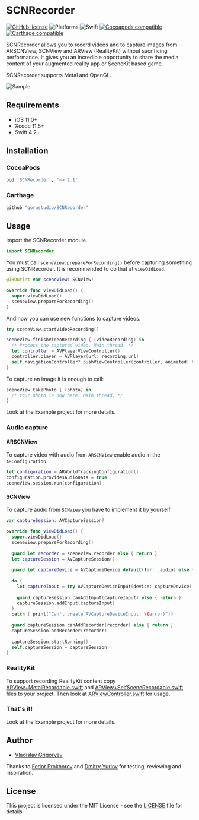 # SCNRecorder

[![GitHub license](https://img.shields.io/badge/license-MIT-lightgrey.svg)](https://raw.githubusercontent.com/gorastudio/SCNRecorder/master/LICENSE.md)
![Platforms](https://img.shields.io/cocoapods/p/SCNRecorder.svg)
![Swift](https://img.shields.io/badge/swift-5.2-red.svg)
[![Cocoapods compatible](https://img.shields.io/cocoapods/v/SCNRecorder.svg)](https://cocoapods.org/pods/SCNRecorder)
[![Carthage compatible](https://img.shields.io/badge/Carthage-compatible-4BC51D.svg?style=flat)](https://github.com/Carthage/Carthage)

SCNRecorder allows you to record videos and to capture images from ARSCNView, SCNView and ARView (RealityKit) without sacrificing performance. It gives you an incredible opportunity to share the media content of your augmented reality app or SceneKit based game.

SCNRecorder supports Metal and OpenGL.

![Sample](/images/sample2.gif?raw=true )

## Requirements

- iOS 11.0+
- Xcode 11.5+
- Swift 4.2+

## Installation

### CocoaPods

```ruby
pod 'SCNRecorder', '~> 2.1'
```

### Carthage

```ruby
github "gorastudio/SCNRecorder"
```

## Usage

Import the SCNRecorder module.

```swift
import SCNRecorder
```

You must call `sceneView.prepareForRecording()` before capturing something using SCNRecorder.
It is recommended to do that at `viewDidLoad`.

```swift
@IBOutlet var sceneView: SCNView!

override func viewDidLoad() {
  super.viewDidLoad()
  sceneView.prepareForRecording()
}
```

And now you can use new functions to capture videos.

```swift
try sceneView.startVideoRecording()
```

```swift
sceneView.finishVideoRecording { (videoRecording) in 
  /* Process the captured video. Main thread. */
  let controller = AVPlayerViewController()
  controller.player = AVPlayer(url: recording.url)
  self.navigationController?.pushViewController(controller, animated: true)
}
```

To capture an image it is enough to call:

```swift
sceneView.takePhoto { (photo) in
  /* Your photo is now here. Main thread. */
}
```

Look at the Example project for more details.

### Audio capture

#### ARSCNView

To capture video with audio from `ARSCNView` enable audio in the `ARConfiguration`.

```swift
let configuration = ARWorldTrackingConfiguration()
configuration.providesAudioData = true
sceneView.session.run(configuration)
```

#### SCNView

To capture audio from `SCNView` you have to implement it by yourself.

```swift
var captureSession: AVCaptureSession?

override func viewDidLoad() {
  super.viewDidLoad()
  sceneView.prepareForRecording()
  
  guard let recorder = sceneView.recorder else { return }
  let captureSession = AVCaptureSession()
  
  guard let captureDevice = AVCaptureDevice.default(for: .audio) else { return }
  
  do {
    let captureInput = try AVCaptureDeviceInput(device: captureDevice)
    
    guard captureSession.canAddInput(captureInput) else { return }
    captureSession.addInput(captureInput)
  }
  catch { print("Can't create AVCaptureDeviceInput: \(error)")}
  
  guard captureSession.canAddRecorder(recorder) else { return }
  captureSession.addRecorder(recorder)
  
  captureSession.startRunning()
  self.captureSession = captureSession
}
```

### RealityKit

To support recording RealityKit content copy [ARView+MetalRecordable.swift](Example/Source/RealityKit/ARView+MetalRecordable.swift) and [ARView+SelfSceneRecordable.swift](Example/Source/RealityKit/ARView+SelfSceneRecordable.swift) files to your project.
Then look at [ARViewController.swift](Example/Source/RealityKit/ARViewController.swift) for usage.

### That's it!

Look at the Example project for more details.

## Author

- [Vladislav Grigoryev](https://github.com/v-grigoriev)

Thanks to [Fedor Prokhorov](https://github.com/prokhorovxo) and [Dmitry Yurlov](https://github.com/demonukg) for testing, reviewing and inspiration.

## License

This project is licensed under the MIT License - see the [LICENSE](LICENSE.md) file for details
